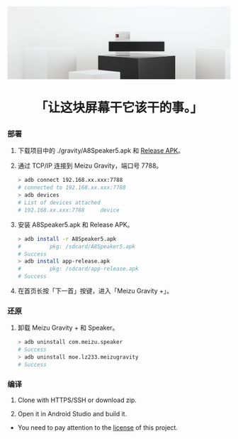 ![](https://github.com/lz233/MeizuGravity/raw/master/Gravity/banner.png)



# <p align="center">「让这块屏幕干它该干的事。」</p>

### 部署

1. 下载项目中的 ./gravity/A8Speaker5.apk  和 [Release APK](https://www.coolapk.com/apk/moe.lz233.meizugravity)。

2. 通过 TCP/IP 连接到 Meizu Gravity，端口号 7788。

   ```bash
   > adb connect 192.168.xx.xxx:7788
   # connected to 192.168.xx.xxx:7788
   > adb devices
   # List of devices attached
   # 192.168.xx.xxx:7788     device
   ```

3. 安装 A8Speaker5.apk 和 Release APK。

   ```bash
   > adb install -r A8Speaker5.apk
   #         pkg: /sdcard/A8Speaker5.apk
   # Success
   > adb install app-release.apk
   #         pkg: /sdcard/app-release.apk
   # Success
   ```

5. 在首页长按「下一首」按键，进入「Meizu Gravity +」。

### 还原

1. 卸载 Meizu Gravity + 和 Speaker。

   ```bash
   > adb uninstall com.meizu.speaker
   # Success
   > adb uninstall moe.lz233.meizugravity
   # Success
   ```
   

### 编译

1. Clone with HTTPS/SSH or download zip.

2. Open it in Android Studio and build it.

- You need to pay attention to the [license](https://github.com/lz233/MeizuGravity/blob/master/LICENSE)  of this project.

